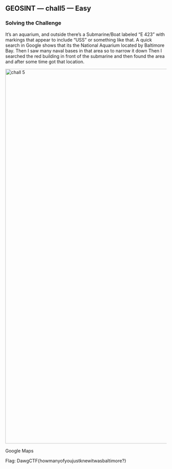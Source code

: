 

## GEOSINT — chall5 — Easy

### Solving the Challenge
It’s an aquarium, and outside there’s a Submarine/Boat labeled “E 423” with 
markings that appear to include “USS” or something like that. A quick search in 
Google shows that its the National Aquarium located by Baltimore Bay. Then I saw 
many naval bases in that area so to narrow it down Then I searched the red 
building in front of the submarine and then found the area and after some time got 
that location.

<img width="1167" alt="chall 5" src="https://github.com/user-attachments/assets/e1784f65-7589-4279-b381-ecf87088cee7" />

Google Maps

Flag: DawgCTF{howmanyofyoujustknewitwasbaltimore?}


